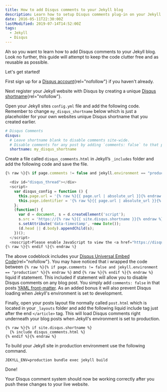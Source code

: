 ```yaml
---
title: How to add Disqus comments to your Jekyll blog
description: Learn how to setup Disqus comments plug-in on your Jekyll blog.
date: 2016-05-11T22:30:00Z
lastModified: 2019-07-14T14:52:00Z
tags:
  - Jekyll
  - Disqus
---
```


Ah so you want to learn how to add Disqus comments to your Jekyll blog. Look no further, this guide will attempt to keep the code clutter free and as reusable as possible.

Let's get started!

First sign up for a [Disqus account](https://disqus.com){rel="nofollow"} if you haven't already.

Next register your Jekyll website with Disqus by creating a unique [Disqus shortname](https://help.disqus.com/installation/whats-a-shortname){rel="nofollow"}.

Open your Jekyll sites `config.yml` file and add the following code. Remember to change `my_disqus_shortname` below which is just a placeholder for your own websites unique Disqus shortname that you created earlier.

```yaml
# Disqus Comments
disqus:
  # Leave shortname blank to disable comments site-wide.
  # Disable comments for any post by adding `comments: false` to that post's YAML Front Matter.
  shortname: my_disqus_shortname
```

Create a file called `disqus_comments.html` in Jekyll’s `_includes` folder and add the following code and save the file.

```js
{% raw %}{% if page.comments != false and jekyll.environment == "production" %}{% endraw %}

  <div id="disqus_thread"></div>
  <script>
    var disqus_config = function () {
      this.page.url = '{% raw %}{{ page.url | absolute_url }}{% endraw %}';
      this.page.identifier = '{% raw %}{{ page.url | absolute_url }}{% endraw %}';
    };
    (function() {
      var d = document, s = d.createElement('script');
      s.src = 'https://{% raw %}{{ site.disqus.shortname }}{% endraw %}.disqus.com/embed.js';
      s.setAttribute('data-timestamp', +new Date());
      (d.head || d.body).appendChild(s);
    })();
  </script>
  <noscript>Please enable JavaScript to view the <a href="https://disqus.com/?ref_noscript" rel="nofollow">comments powered by Disqus.</a></noscript>
{% raw %}{% endif %}{% endraw %}
```

The above codeblock includes your [ Disqus Universal Embed Code](https://disqus.com/admin/universalcode/){rel="nofollow"}. You may have noticed that i wrapped the code between `{% raw %}{% if page.comments != false and jekyll.environment == "production" %}{% endraw %}` and `{% raw %}{% endif %}{% endraw %}` liquid if statement. This included if statement will allow you to disable Disqus comments on any blog post. You simply add `comments: false` in that posts [YAML front-matter](https://jekyllrb.com/docs/frontmatter/). As an added bonus it will also prevent Disqus loading when Jekyll's environment is set to development.

Finally, open your posts layout file normally called `post.html` which is located in your `_layouts` folder and add the following liquid include tag just after the end `</article>` tag. This will load Disqus comments right underneath your blog posts when Jekyll's environment is set to production.

```liquid
{% raw %}{% if site.disqus.shortname %}
  {% include disqus_comments.html %}
{% endif %}{% endraw %}
```

To build your Jekyll site in production environment use the following command.

```shell
JEKYLL_ENV=production bundle exec jekyll build
```

Done!

Your Disqus comment system should now be working correctly after you push these changes to your live website.
